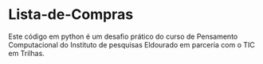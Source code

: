 # Lista-de-Compras
Este código em python é um desafio prático do curso de Pensamento Computacional do Instituto de pesquisas Eldourado em parceria com o TIC em Trilhas.
